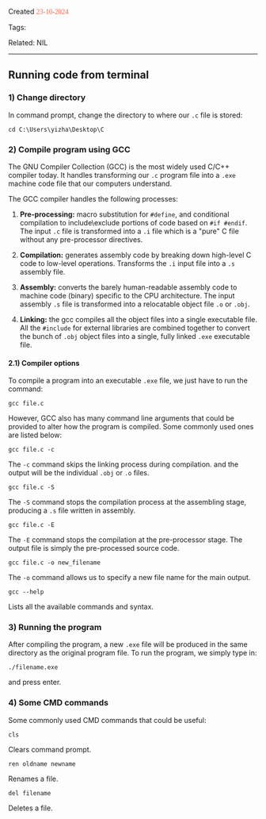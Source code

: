 
Created <font style="color:tomato; font-family:Consolas;">23-10-2024</font>

Tags: 

Related: NIL

****

## Running code from terminal

### 1) Change directory

In command prompt, change the directory to where our `.c` file is stored:

````
cd C:\Users\yizha\Desktop\C
````

### 2) Compile program using GCC

The GNU Compiler Collection (GCC) is the most widely used C/C++ compiler today. It handles transforming our `.c` program file into a `.exe` machine code file that our computers understand. 

The GCC compiler handles the following processes:

1) **Pre-processing:** macro substitution for `#define`, and conditional compilation to include\exclude portions of code based on `#if #endif`. The input `.c` file is transformed into a `.i` file which is a "pure" C file without any pre-processor directives.

2) **Compilation:** generates assembly code by breaking down high-level C code to low-level operations. Transforms the `.i` input file into a `.s` assembly file.

3) **Assembly:** converts the barely human-readable assembly code to machine code (binary) specific to the CPU architecture. The input assembly `.s` file is transformed into a relocatable object file `.o` or `.obj`.

4) **Linking:** the gcc compiles all the object files into a single executable file. All the `#include` for external libraries are combined together to convert the bunch of `.obj` object files into a single, fully linked `.exe` executable file.

#### 2.1) Compiler options

To compile a program into an executable `.exe` file, we just have to run the command:

````
gcc file.c
````

However, GCC also has many command line arguments that could be provided to alter how the program is compiled. Some commonly used ones are listed below:

````
gcc file.c -c
````

The `-c` command skips the linking process during compilation. and the output will be the individual `.obj` or `.o` files.

````
gcc file.c -S
````

The `-S` command stops the compilation process at the assembling stage, producing a `.s` file written in assembly.

````
gcc file.c -E
````

The `-E` command stops the compilation at the pre-processor stage. The output file is simply the pre-processed source code.

````
gcc file.c -o new_filename
````

The `-o` command allows us to specify a new file name for the main output. 

````
gcc --help
````

Lists all the available commands and syntax.

### 3) Running the program

After compiling the program, a new `.exe` file will be produced in the same directory as the original program file. To run the program, we simply type in:

````
./filename.exe
````

and press enter.


### 4) Some CMD commands

Some commonly used CMD commands that could be useful:

````
cls
````

Clears command prompt.

````
ren oldname newname
````

Renames a file.

````
del filename
````

Deletes a file.

